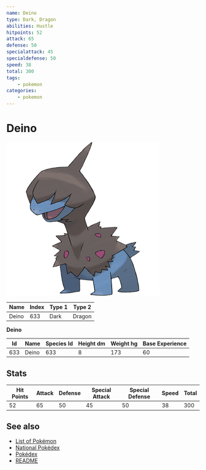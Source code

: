 ```yaml
---
name: Deino
type: Dark, Dragon
abilities: Hustle
hitpoints: 52
attack: 65
defense: 50
specialattack: 45
specialdefense: 50
speed: 38
total: 300
tags:
    - pokemon
categories:
    - pokemon
---
```


# Deino


![Deino](images/633.png)

| **Name** | **Index** | **Type 1** | **Type 2** |
|----|----|----|----|
| Deino | 633 | Dark | Dragon  |

**Deino** 




| **Id** | **Name** | **Species Id** | **Height dm** | **Weight hg** | **Base Experience** |
|--------|----------|----------------|------------|------------|---------------------|
| 633 | Deino | 633 | 8 | 173 | 60 |



## Stats

| **Hit Points** | **Attack** | **Defense** | **Special Attack** | **Special Defense** | **Speed** | **Total** |
|----------------|------------|-------------|--------------------|---------------------|-----------|-----------|
| 52 | 65 | 50 | 45 | 50 | 38 | 300 |

## See also

- [List of Pokémon](../pokemon.md)
- [National Pokédex](../national_pokedex.md)
- [Pokédex](../pokedex.md)
- [README](../README.md)
